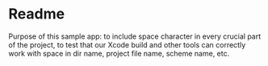 # Readme

Purpose of this sample app: to include space character in every crucial part of the project, to test that our Xcode build and other tools can correctly work with space in dir name, project file name, scheme name, etc.
